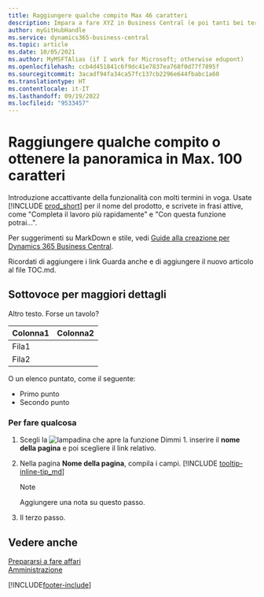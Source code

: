 ```yaml
---
title: Raggiungere qualche compito Max 46 caratteri
description: Impara a fare XYZ in Business Central (e poi tanti bei termini di ricerca in una frase dal suono naturale. La lunghezza massima è di 160 caratteri, che è questa).
author: myGitHubHandle
ms.service: dynamics365-business-central
ms.topic: article
ms.date: 10/05/2021
ms.author: MyMSFTAlias (if I work for Microsoft; otherwise edupont)
ms.openlocfilehash: ccb4d451841c6f9dc41e7837ea768f0d77f7895f
ms.sourcegitcommit: 3acadf94fa34ca57fc137cb2296e644fbabc1a60
ms.translationtype: HT
ms.contentlocale: it-IT
ms.lasthandoff: 09/19/2022
ms.locfileid: "9533457"
---
```

# <a name="achieve-some-task-or-get-the-overview-in-max-100-characters"></a>Raggiungere qualche compito o ottenere la panoramica in Max. 100 caratteri

Introduzione accattivante della funzionalità con molti termini in voga. Usate [!INCLUDE [prod_short](includes/prod_short.md)] per il nome del prodotto, e scrivete in frasi attive, come "Completa il lavoro più rapidamente" e "Con questa funzione potrai...".  

Per suggerimenti su MarkDown e stile, vedi [Guide alla creazione per Dynamics 365 Business Central](https://learn.microsoft.com/dynamics365/business-central/dev-itpro/help/writing-guide).  

Ricordati di aggiungere i link Guarda anche e di aggiungere il nuovo articolo al file TOC.md.  

## <a name="subheading-for-more-details"></a>Sottovoce per maggiori dettagli

Altro testo. Forse un tavolo?

|Colonna1  |Colonna2  |
|---------|---------|
|Fila1     |         |
|Fila2     |         |

O un elenco puntato, come il seguente:

* Primo punto
* Secondo punto

### <a name="to-do-something"></a>Per fare qualcosa

1. Scegli la ![lampadina che apre la funzione Dimmi 1](media/ui-search/search_small.png "Informazioni sull'operazione che si desidera eseguire"). inserire il **nome della pagina** e poi scegliere il link relativo.
2. Nella pagina **Nome della pagina**, compila i campi. [!INCLUDE [tooltip-inline-tip_md](includes/tooltip-inline-tip_md.md)]

    > [!NOTE]
    > Aggiungere una nota su questo passo.
3. Il terzo passo.

## <a name="see-also"></a>Vedere anche

[Prepararsi a fare affari](ui-get-ready-business.md)  
[Amministrazione](admin-setup-and-administration.md)  

[!INCLUDE[footer-include](includes/footer-banner.md)]

